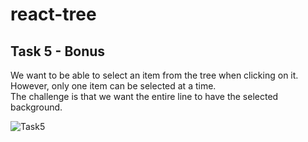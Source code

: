 # react-tree
## Task 5 - Bonus 
We want to be able to select an item from the tree when clicking on it.  
However, only one item can be selected at a time.  
The challenge is that we want the entire line to have the selected background.

![Task5](https://github.com/descope-dev/home-interview/assets/11805663/48a3e326-0aca-47e3-8af6-2c182bd89d6c)
